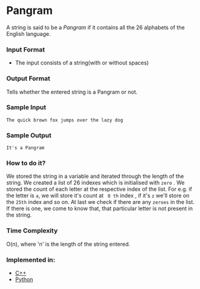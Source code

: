 # Pangram
  A string is said to be a *Pangram* if it contains all the 26 alphabets of the English language.

### Input Format
- The input consists of a string(with or without spaces)

 ### Output Format

   Tells whether the entered string is a Pangram or not.

### Sample Input

```
The quick brown fox jumps over the lazy dog
```
### Sample Output

``` 
It's a Pangram 
```
### How to do it?

We stored the string in a variable and iterated through the length of the string. We created a list of 26 indexes which is initialised with ```zero``` . We stored the count of each letter at the respective index of the list. For e.g. if the letter is ```a```, we will store it's count at ``` 0 th``` index , if it's ```z``` we'll store on the ```25th``` index and so on. At last we check if there are any ```zeroes``` in the list. If there is one, we come to know that, that particular letter is not present in the string.

### Time Complexity
  O(n), where 'n' is the length of the string entered.

### Implemented in:

 - [C++](Pangram.cpp)
 - [Python](Pangram.py)

